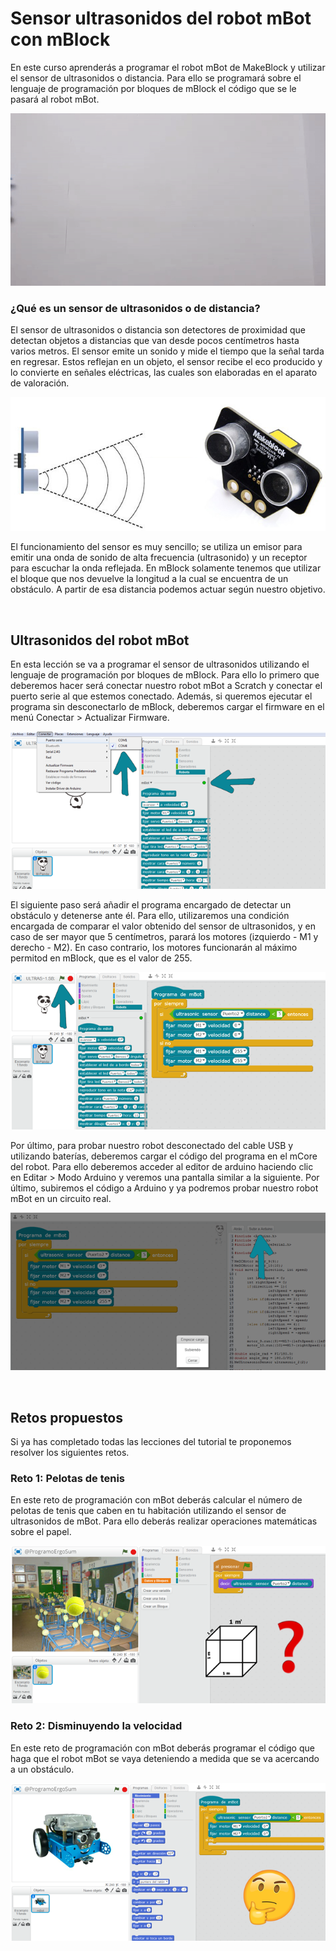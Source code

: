 # Sensor ultrasonidos del robot mBot con mBlock

En este curso aprenderás a programar el robot mBot de MakeBlock y utilizar el sensor de ultrasonidos o distancia. Para ello se programará sobre el lenguaje de programación por bloques de mBlock el código que se le pasará al robot mBot.

![](img/preview.gif)

### ¿Qué es un sensor de ultrasonidos o de distancia?

El sensor de ultrasonidos o distancia son detectores de proximidad que detectan objetos a distancias que van desde pocos centímetros hasta varios metros. El sensor emite un sonido y mide el tiempo que la señal tarda en regresar. Estos reflejan en un objeto, el sensor recibe el eco producido y lo convierte en señales eléctricas, las cuales son elaboradas en el aparato de valoración.

![](img/ultrasonidos.png)

El funcionamiento del sensor es muy sencillo; se utiliza un emisor para emitir una onda de sonido de alta frecuencia (ultrasonido) y un receptor para escuchar la onda reflejada. En mBlock solamente tenemos que utilizar el bloque que nos devuelve la longitud a la cual se encuentra de un obstáculo. A partir de esa distancia podemos actuar según nuestro objetivo.



<br />



## Ultrasonidos del robot mBot

En esta lección se va a programar el sensor de ultrasonidos utilizando el lenguaje de programación por bloques de mBlock. Para ello lo primero que deberemos hacer será conectar nuestro robot mBot a Scratch y conectar el puerto serie al que estemos conectado. Además, si queremos ejecutar el programa sin desconectarlo de mBlock, deberemos cargar el firmware en el menú Conectar > Actualizar Firmware.

![](img/configurar-mbot.png)

El siguiente paso será añadir el programa encargado de detectar un obstáculo y detenerse ante él. Para ello, utilizaremos una condición encargada de comparar el valor obtenido del sensor de ultrasonidos, y en caso de ser mayor que 5 centímetros, parará los motores (izquierdo - M1 y derecho - M2). En caso contrario, los motores funcionarán al máximo permitod en mBlock, que es el valor de 255.

![](img/detectar-obstaculos.png)

Por último, para probar nuestro robot desconectado del cable USB y utilizando baterías, deberemos cargar el código del programa en el mCore del robot. Para ello deberemos acceder al editor de arduino haciendo clic en Editar > Modo Arduino y veremos una pantalla similar a la siguiente. Por último, subiremos el código a Arduino y ya podremos probar nuestro robot mBot en un circuito real.

![](img/subiendo-arduino.png)



<br />



## Retos propuestos

Si ya has completado todas las lecciones del tutorial te proponemos resolver los siguientes retos.

### Reto 1: Pelotas de tenis

En este reto de programación con mBot deberás calcular el número de pelotas de tenis que caben en tu habitación utilizando el sensor de ultrasonidos de mBot. Para ello deberás realizar operaciones matemáticas sobre el papel.

![](img/reto-1.png)

### Reto 2: Disminuyendo la velocidad

En este reto de programación con mBot deberás programar el código que haga que el robot mBot se vaya deteniendo a medida que se va acercando a un obstáculo.

![](img/reto-2.png)

